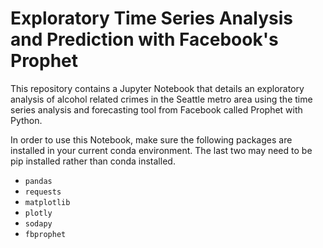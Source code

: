# Exploratory Time Series Analysis and Prediction with Facebook's Prophet

This repository contains a Jupyter Notebook that details an exploratory analysis of alcohol related crimes in the Seattle metro area using the time series analysis and forecasting tool from Facebook called Prophet with Python. 

In order to use this Notebook, make sure the following packages are installed in your current conda environment. The last two may need to be pip installed rather than conda installed.
- `pandas`
- `requests`
- `matplotlib`
- `plotly`
- `sodapy`
- `fbprophet`
